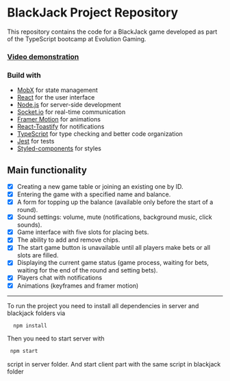 # BlackJack Project Repository

This repository contains the code for a BlackJack game developed as part of the TypeScript bootcamp at Evolution Gaming. 
### [Video demonstration](https://www.youtube.com/watch?v=_TXxz-WoBcA)

### Build with
- [MobX](https://mobx.js.org/README.html) for state management
- [React](https://reactjs.org/) for the user interface
- [Node.js](https://nodejs.org/en/docs) for server-side development
- [Socket.io](https://socket.io/) for real-time communication
- [Framer Motion](https://www.framer.com/motion/) for animations
- [React-Toastify](https://fkhadra.github.io/react-toastify/introduction/) for notifications
- [TypeScript](https://typescriptlang.org/) for type checking and better code organization
- [Jest](https://jestjs.io/ru/) for tests
- [Styled-components](https://www.styled-components.com/) for styles

## Main functionality
- [x] Creating a new game table or joining an existing one by ID.
- [x] Entering the game with a specified name and balance.
- [x] A form for topping up the balance (available only before the start of a round).
- [x] Sound settings: volume, mute (notifications, background music, click sounds).
- [x] Game interface with five slots for placing bets.
- [x] The ability to add and remove chips.
- [x] The start game button is unavailable until all players make bets or all slots are filled.
- [x] Displaying the current game status (game process, waiting for bets, waiting for the end of the round and setting bets).
- [x] Players chat with notifications
- [x] Animations (keyframes and framer motion)

___
To run the project you need to install all dependencies in server and blackjack folders via 
 ```sh
   npm install
   ```
Then you need to start server with
 ```sh
  npm start
   ``` 
script in server folder. And start client part with the same script in blackjack folder
